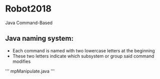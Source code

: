 # Robot2018
Java Command-Based

## Java naming system:
- Each command is named with two lowercase letters at the beginning
- These two letters indicate which subsystem or group said command modifies

'''
mpManipulate.java
'''
